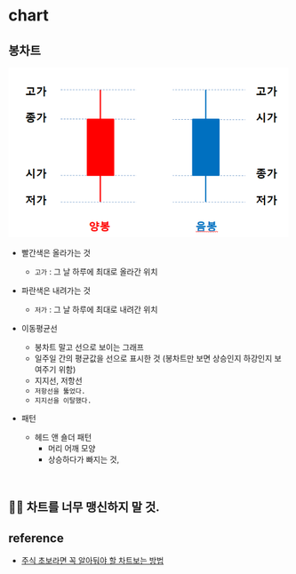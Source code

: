 # chart

## 봉차트
<img src="../images/20201113_chart.png" />

* 빨간색은 올라가는 것
    * `고가` : 그 날 하루에 최대로 올라간 위치

* 파란색은 내려가는 것
    * `저가` : 그 날 하루에 최대로 내려간 위치

* 이동평균선
    * 봉차트 말고 선으로 보이는 그래프
    * 일주일 간의 평균값을 선으로 표시한 것 (봉차트만 보면 상승인지 하강인지 보여주기 위함)
    * 지지선, 저항선
    * `저항선을 뚫었다.`
    * `지지선을 이탈했다.`

* 패턴
    * 헤드 앤 숄더 패턴
        * 머리 어깨 모양
        * 상승하다가 빠지는 것, 

<BR> 

## 👂🏻 차트를 너무 맹신하지 말 것.

## reference
* [주식 초보라면 꼭 알아둬야 할 차트보는 방법](https://www.youtube.com/watch?v=hI3pzjLbOzY&ab_channel=14F%EC%9D%BC%EC%82%AC%EC%97%90%ED%94%84)
